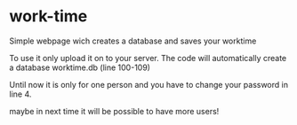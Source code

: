 # work-time
Simple webpage wich creates a database and saves your worktime

To use it only upload it on to your server.
The code will automatically create a database worktime.db
  (line 100-109)

Until now it is only for one person and you have to change your password in line 4.

maybe in next time it will be possible to have more users!
